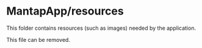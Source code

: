 # MantapApp/resources

This folder contains resources (such as images) needed by the application. 

This file can be removed.
